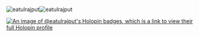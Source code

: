 <p><img align="center" src="https://github-readme-stats.vercel.app/api/top-langs?username=eatulrajput&show_icons=true&locale=en&layout=compact" alt="eatulrajput" /><img align="center" src="https://github-readme-streak-stats.herokuapp.com/?user=eatulrajput&" alt="eatulrajput" /></p>

[![An image of @eatulrajput's Holopin badges, which is a link to view their full Holopin profile](https://holopin.me/eatulrajput)](https://holopin.io/@eatulrajput)
